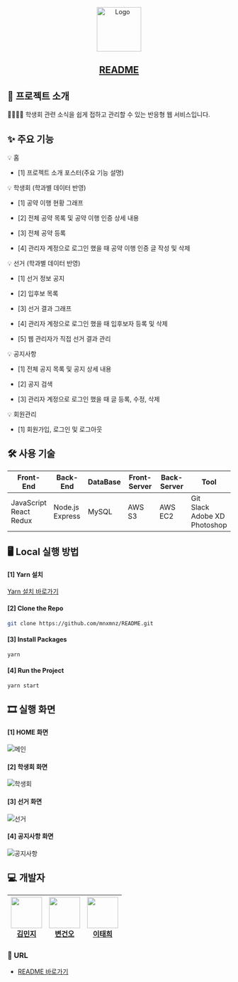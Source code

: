 <p align="center">
  <a href="https://github.com/mnxmnz/README">
    <img src="https://img1.daumcdn.net/thumb/R1280x0/?scode=mtistory2&fname=https%3A%2F%2Fblog.kakaocdn.net%2Fdn%2FAilLQ%2FbtqQzQGdVmX%2Fk0sIUR4dXgeoR79ZQyNQ41%2Fimg.png" alt="Logo" width="100" height="100">
  </a>

  <h2 align="center"><a href="http://gachonreadme.s3.ap-northeast-2.amazonaws.com/index.html#/">README</a>
</h2>
</p>

## 📑 프로젝트 소개

👩‍🎓👨‍🎓 학생회 관련 소식을 쉽게 접하고 관리할 수 있는 반응형 웹 서비스입니다.

## ✨ 주요 기능

💡 홈

  - [1] 프로젝트 소개 포스터(주요 기능 설명)

💡 학생회 (학과별 데이터 반영)

  - [1] 공약 이행 현황 그래프

  - [2] 전체 공약 목록 및 공약 이행 인증 상세 내용

  - [3] 전체 공약 등록

  - [4] 관리자 계정으로 로그인 했을 때 공약 이행 인증 글 작성 및 삭제

💡 선거 (학과별 데이터 반영)

  - [1] 선거 정보 공지

  - [2] 입후보 목록

  - [3] 선거 결과 그래프

  - [4] 관리자 계정으로 로그인 했을 때 입후보자 등록 및 삭제

  - [5] 웹 관리자가 직접 선거 결과 관리

💡 공지사항

  - [1] 전체 공지 목록 및 공지 상세 내용

  - [2] 공지 검색

  - [3] 관리자 계정으로 로그인 했을 때 글 등록, 수정, 삭제

💡 회원관리

  - [1] 회원가입, 로그인 및 로그아웃
  
## 🛠 사용 기술

| Front-End | Back-End | DataBase | Front-Server | Back-Server | Tool |
| --- | --- | --- | --- | --- | --- |
| JavaScript<br>React<br>Redux | Node.js<br>Express | MySQL | AWS S3 | AWS EC2 | Git<br>Slack<br>Adobe XD<br>Photoshop |

## 🖥 Local 실행 방법

#### [1] Yarn 설치

[Yarn 설치 바로가기](https://classic.yarnpkg.com/en/docs/install#windows-stable)

#### [2] Clone the Repo

```sh
git clone https://github.com/mnxmnz/README.git
```

#### [3] Install Packages

```sh
yarn
```

#### [4] Run the Project

```sh
yarn start
```

## 🎞 실행 화면

#### [1] HOME 화면

![메인](https://drive.google.com/uc?export=view&id=1GYpJVTQ3EyZ737YwFCwcgnIvBoqyHy4j)

#### [2] 학생회 화면

![학생회](https://drive.google.com/uc?export=view&id=1Aesf_NceYchf6hjlVesvI4Ip0FKh4RRE)

#### [3] 선거 화면

![선거](https://drive.google.com/uc?export=view&id=1G2LEmaD4_XioRDdYW4M_iWoy-rOVIkby)

#### [4] 공지사항 화면

![공지사항](https://drive.google.com/uc?export=view&id=1kBh7F4ELha4VZJ6zb9PeYj6dCQ5UCE_b)


## 💻 개발자

| <img src="https://avatars1.githubusercontent.com/u/48766355?s=460&u=0419d273d1a31539ee4f1151cdacb6fefd45dacc&v=4" width="70" height="70"><br>[김민지](https://github.com/mnxmnz) | <img src="https://avatars0.githubusercontent.com/u/60571418?s=460&v=4" width="70" height="70"><br>[변건오](https://github.com/guno517) | <img src="https://avatars1.githubusercontent.com/u/49905817?s=460&u=42f915292211535284d32fc5d9a9250c3cad93d3&v=4" width="70" height="70"><br>[이태희](https://github.com/th0532) |
| --- | --- | --- |

### :link: URL

-   [README 바로가기](http://gachonreadme.s3.ap-northeast-2.amazonaws.com/index.html#/)
